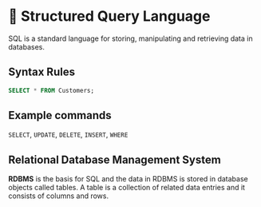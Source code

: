 # 📁 Structured Query Language
SQL is a standard language for storing, manipulating and retrieving data in databases.

## Syntax Rules
```sql
SELECT * FROM Customers;
```
## Example commands
`SELECT`, `UPDATE`, `DELETE`, `INSERT`, `WHERE`

## Relational Database Management System
**RDBMS** is the basis for SQL and the data in RDBMS is stored in database objects called tables. A table is a collection of related data entries and it consists of columns and rows.
